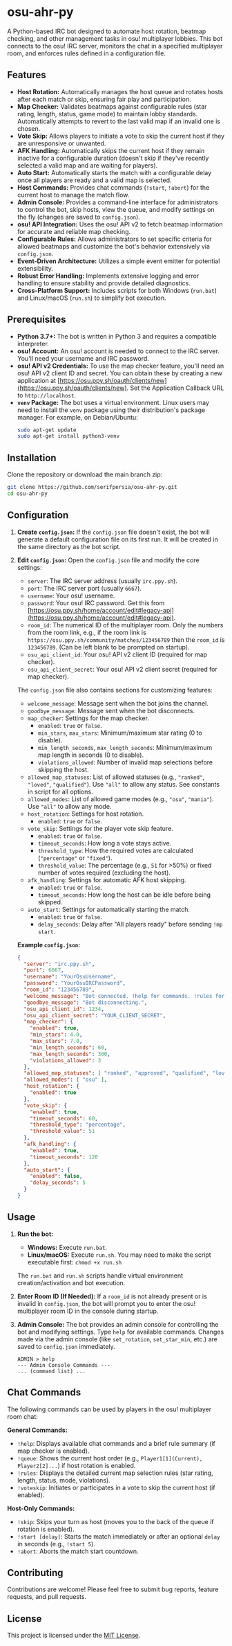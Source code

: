 # osu-ahr-py

A Python-based IRC bot designed to automate host rotation, beatmap checking, and other management tasks in osu! multiplayer lobbies. This bot connects to the osu! IRC server, monitors the chat in a specified multiplayer room, and enforces rules defined in a configuration file.

## Features

*   **Host Rotation:** Automatically manages the host queue and rotates hosts after each match or skip, ensuring fair play and participation.
*   **Map Checker:** Validates beatmaps against configurable rules (star rating, length, status, game mode) to maintain lobby standards. Automatically attempts to revert to the last valid map if an invalid one is chosen.
*   **Vote Skip:** Allows players to initiate a vote to skip the current host if they are unresponsive or unwanted.
*   **AFK Handling:** Automatically skips the current host if they remain inactive for a configurable duration (doesn't skip if they've recently selected a valid map and are waiting for players).
*   **Auto Start:** Automatically starts the match with a configurable delay once all players are ready and a valid map is selected.
*   **Host Commands:** Provides chat commands (`!start`, `!abort`) for the current host to manage the match flow.
*   **Admin Console:** Provides a command-line interface for administrators to control the bot, skip hosts, view the queue, and modify settings on the fly (changes are saved to `config.json`).
*   **osu! API Integration:** Uses the osu! API v2 to fetch beatmap information for accurate and reliable map checking.
*   **Configurable Rules:** Allows administrators to set specific criteria for allowed beatmaps and customize the bot's behavior extensively via `config.json`.
*   **Event-Driven Architecture:** Utilizes a simple event emitter for potential extensibility.
*   **Robust Error Handling:** Implements extensive logging and error handling to ensure stability and provide detailed diagnostics.
*   **Cross-Platform Support:** Includes scripts for both Windows (`run.bat`) and Linux/macOS (`run.sh`) to simplify bot execution.

## Prerequisites

*   **Python 3.7+:** The bot is written in Python 3 and requires a compatible interpreter.
*   **osu! Account:** An osu! account is needed to connect to the IRC server. You'll need your username and IRC password.
*   **osu! API v2 Credentials:** To use the map checker feature, you'll need an osu! API v2 client ID and secret. You can obtain these by creating a new application at [https://osu.ppy.sh/oauth/clients/new](https://osu.ppy.sh/oauth/clients/new). Set the Application Callback URL to `http://localhost`.
*   **`venv` Package:** The bot uses a virtual environment. Linux users may need to install the `venv` package using their distribution's package manager. For example, on Debian/Ubuntu:
    ```bash
    sudo apt-get update
    sudo apt-get install python3-venv
    ```

## Installation

Clone the repository or download the main branch zip:

```bash
git clone https://github.com/serifpersia/osu-ahr-py.git
cd osu-ahr-py
```

## Configuration

1.  **Create `config.json`:** If the `config.json` file doesn't exist, the bot will generate a default configuration file on its first run. It will be created in the same directory as the bot script.

2.  **Edit `config.json`:** Open the `config.json` file and modify the core settings:

    *   `server`: The IRC server address (usually `irc.ppy.sh`).
    *   `port`: The IRC server port (usually `6667`).
    *   `username`: Your osu! username.
    *   `password`: Your osu! IRC password. Get this from [https://osu.ppy.sh/home/account/edit#legacy-api](https://osu.ppy.sh/home/account/edit#legacy-api).
    *   `room_id`: The numerical ID of the multiplayer room. Only the numbers from the room link, e.g., if the room link is `https://osu.ppy.sh/community/matches/123456789` then the `room_id` is `123456789`. (Can be left blank to be prompted on startup).
    *   `osu_api_client_id`: Your osu! API v2 client ID (required for map checker).
    *   `osu_api_client_secret`: Your osu! API v2 client secret (required for map checker).

    The `config.json` file also contains sections for customizing features:

    *   `welcome_message`: Message sent when the bot joins the channel.
    *   `goodbye_message`: Message sent when the bot disconnects.
    *   `map_checker`: Settings for the map checker.
        *   `enabled`: `true` or `false`.
        *   `min_stars`, `max_stars`: Minimum/maximum star rating (0 to disable).
        *   `min_length_seconds`, `max_length_seconds`: Minimum/maximum map length in seconds (0 to disable).
        *   `violations_allowed`: Number of invalid map selections before skipping the host.
    *   `allowed_map_statuses`: List of allowed statuses (e.g., `"ranked"`, `"loved"`, `"qualified"`). Use `"all"` to allow any status. See constants in script for all options.
    *   `allowed_modes`: List of allowed game modes (e.g., `"osu"`, `"mania"`). Use `"all"` to allow any mode.
    *   `host_rotation`: Settings for host rotation.
        *   `enabled`: `true` or `false`.
    *   `vote_skip`: Settings for the player vote skip feature.
        *   `enabled`: `true` or `false`.
        *   `timeout_seconds`: How long a vote stays active.
        *   `threshold_type`: How the required votes are calculated (`"percentage"` or `"fixed"`).
        *   `threshold_value`: The percentage (e.g., `51` for >50%) or fixed number of votes required (excluding the host).
    *   `afk_handling`: Settings for automatic AFK host skipping.
        *   `enabled`: `true` or `false`.
        *   `timeout_seconds`: How long the host can be idle before being skipped.
    *   `auto_start`: Settings for automatically starting the match.
        *   `enabled`: `true` or `false`.
        *   `delay_seconds`: Delay after "All players ready" before sending `!mp start`.

    **Example `config.json`:**
    ```json
    {
      "server": "irc.ppy.sh",
      "port": 6667,
      "username": "YourOsuUsername",
      "password": "YourOsuIRCPassword",
      "room_id": "123456789",
      "welcome_message": "Bot connected. !help for commands. !rules for map rules.",
      "goodbye_message": "Bot disconnecting.",
      "osu_api_client_id": 1234,
      "osu_api_client_secret": "YOUR_CLIENT_SECRET",
      "map_checker": {
        "enabled": true,
        "min_stars": 4.0,
        "max_stars": 7.0,
        "min_length_seconds": 60,
        "max_length_seconds": 300,
        "violations_allowed": 3
      },
      "allowed_map_statuses": [ "ranked", "approved", "qualified", "loved" ],
      "allowed_modes": [ "osu" ],
      "host_rotation": {
        "enabled": true
      },
      "vote_skip": {
        "enabled": true,
        "timeout_seconds": 60,
        "threshold_type": "percentage",
        "threshold_value": 51
      },
      "afk_handling": {
        "enabled": true,
        "timeout_seconds": 120
      },
      "auto_start": {
        "enabled": false,
        "delay_seconds": 5
      }
    }
    ```

## Usage

1.  **Run the bot:**

    *   **Windows:** Execute `run.bat`.
    *   **Linux/macOS:** Execute `run.sh`. You may need to make the script executable first: `chmod +x run.sh`

    The `run.bat` and `run.sh` scripts handle virtual environment creation/activation and bot execution.

2.  **Enter Room ID (If Needed):** If a `room_id` is not already present or is invalid in `config.json`, the bot will prompt you to enter the osu! multiplayer room ID in the console during startup.

3.  **Admin Console:** The bot provides an admin console for controlling the bot and modifying settings. Type `help` for available commands. Changes made via the admin console (like `set_rotation`, `set_star_min`, etc.) are saved to `config.json` immediately.

    ```
    ADMIN > help
    --- Admin Console Commands ---
    ... (command list) ...
    ```

## Chat Commands

The following commands can be used by players in the osu! multiplayer room chat:

**General Commands:**

*   `!help`: Displays available chat commands and a brief rule summary (if map checker is enabled).
*   `!queue`: Shows the current host order (e.g., `Player1[1](Current), Player2[2]...`) if host rotation is enabled.
*   `!rules`: Displays the detailed current map selection rules (star rating, length, status, mode, violations).
*   `!voteskip`: Initiates or participates in a vote to skip the current host (if enabled).

**Host-Only Commands:**

*   `!skip`: Skips your turn as host (moves you to the back of the queue if rotation is enabled).
*   `!start [delay]`: Starts the match immediately or after an optional `delay` in seconds (e.g., `!start 5`).
*   `!abort`: Aborts the match start countdown.

## Contributing

Contributions are welcome! Please feel free to submit bug reports, feature requests, and pull requests.

## License

This project is licensed under the [MIT License](LICENSE).